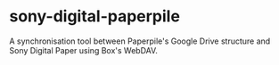 # sony-digital-paperpile
A synchronisation tool between Paperpile's Google Drive structure and Sony Digital Paper using Box's WebDAV.

